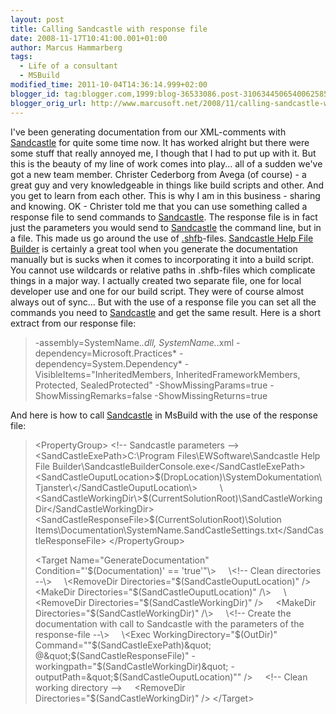 ```yaml
---
layout: post
title: Calling Sandcastle with response file
date: 2008-11-17T10:41:00.001+01:00
author: Marcus Hammarberg
tags:
  - Life of a consultant
  - MSBuild
modified_time: 2011-10-04T14:36:14.999+02:00
blogger_id: tag:blogger.com,1999:blog-36533086.post-3106344506540062585
blogger_orig_url: http://www.marcusoft.net/2008/11/calling-sandcastle-with-response-file.html
---
```


I've been generating documentation from our XML-comments with
<a href="http://www.codeplex.com/Sandcastle"
target="_blank">Sandcastle</a> for quite some time now. It has worked
alright but there were some stuff that really annoyed me, I though that
I had to put up with it.
But this is the beauty of my line of work comes into play... all of a
sudden we've got a new team member. Christer Cederborg from Avega (of
course) - a great guy and very knowledgeable in things like build
scripts and other. And you get to learn from each other. This is why I
am in this business - sharing and knowing.
OK - Christer told me that you can use something called a response file
to send commands to <a href="http://www.codeplex.com/Sandcastle"
target="_blank">Sandcastle</a>. The response file is in fact just the
parameters you would send to
<a href="http://www.codeplex.com/Sandcastle"
target="_blank">Sandcastle</a> the command line, but in a file. This
made us go around the use of
<a href="http://www.codeplex.com/SHFB" target="_blank">.shfb</a>-files.
<a href="http://www.codeplex.com/SHFB" target="_blank">Sandcastle Help
File Builder</a> is certainly a great tool when you generate the
documentation manually but is sucks when it comes to incorporating it
into a build script. You cannot use wildcards or relative paths in
.shfb-files which complicate things in a major way. I actually created
two separate file, one for local developer use and one for our build
script. They were of course almost always out of sync...
But with the use of a response file you can set all the commands you
need to <a href="http://www.codeplex.com/Sandcastle"
target="_blank">Sandcastle</a> and get the same result. Here is a short
extract from our response file:

> -assembly=SystemName.*.dll, SystemName.*.xml
> -dependency=Microsoft.Practices*
> -dependency=System.Dependency*
> -VisibleItems="InheritedMembers, InheritedFrameworkMembers, Protected,
> SealedProtected"
> -ShowMissingParams=true
> -ShowMissingRemarks=false
> -ShowMissingReturns=true

And here is how to call <a href="http://www.codeplex.com/Sandcastle"
target="_blank">Sandcastle</a> in MsBuild with the use of the response
file:

> \<PropertyGroup\>
> \<!-- Sandcastle parameters --\>
>       \<SandCastleExePath\>C:\Program Files\EWSoftware\Sandcastle Help
> File Builder\SandcastleBuilderConsole.exe\</SandCastleExePath\>
>        
> \<SandCastleOuputLocation\>$(DropLocation)\SystemDokumentation\Tjanster\</SandCastleOuputLocation\>
>        
> \<SandCastleWorkingDir\>$(CurrentSolutionRoot)\SandCastleWorkingDir\</SandCastleWorkingDir\>
>         \<SandCastleResponseFile\>$(CurrentSolutionRoot)\Solution
> Items\Documentation\SystemName.SandCastleSettings.txt\</SandCastleResponseFile\>
> \</PropertyGroup\>
>
> \<Target Name="GenerateDocumentation" Condition="'$(Documentation)' ==
> 'true'"\>
>     \<!-- Clean directories --\>
>     \<RemoveDir Directories="$(SandCastleOuputLocation)" /\>
>     \<MakeDir Directories="$(SandCastleOuputLocation)" /\>
>     \<RemoveDir Directories="$(SandCastleWorkingDir)" /\>
>     \<MakeDir Directories="$(SandCastleWorkingDir)" /\>
>     \<!-- Create the documentation with call to Sandcastle with the
> parameters of the response-file --\>
>     \<Exec WorkingDirectory="$(OutDir)"
> Command="&quot;$(SandCastleExePath)&quot;
> @&quot;$(SandCastleResponseFile)&quot;
> -workingpath=&quot;$(SandCastleWorkingDir)&quot;
> -outputPath=&quot;$(SandCastleOuputLocation)&quot;" /\>
>     \<!-- Clean working directory --\>
>     \<RemoveDir Directories="$(SandCastleWorkingDir)" /\>
> \</Target\>
> <span style="color: #333333; font-size: x-small;">
